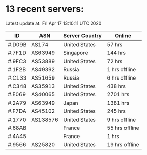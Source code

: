 # 13 recent servers:

Latest update at: Fri Apr 17 13:10:11 UTC 2020

| ID | ASN | Server Country | Online |
| -- | --- | -------------- | ------ |
| #.D09B | AS174 | United States | 57 hrs |
| #.7F1D | AS63949 | Singapore | 144 hrs |
| #.9FC3 | AS53889 | United States | 72 hrs |
| #.1F2B | AS49392 | Russia | 1 hrs offline |
| #.C133 | AS51659 | Russia | 6 hrs offline |
| #.C348 | AS35913 | United States | 438 hrs |
| #.E069 | AS40065 | United States | 2701 hrs |
| #.2A79 | AS63949 | Japan | 1381 hrs |
| #.F7DA | AS45102 | United States | 245 hrs |
| #.1770 | AS138576 | United States | 9 hrs offline |
| #.68AB |  | France | 55 hrs offline |
| #.4A45 |  | France | 1 hrs |
| #.9566 | AS25820 | United States | 19 hrs offline |

